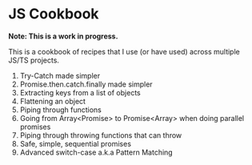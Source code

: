 # JS Cookbook

**Note: This is a work in progress.**

This is a cookbook of recipes that I use (or have used) across multiple JS/TS projects.

1. Try-Catch made simpler
2. Promise.then.catch.finally made simpler
3. Extracting keys from a list of objects
4. Flattening an object
5. Piping through functions
6. Going from Array<Promise<Value>> to Promise<Array<Value>> when doing parallel promises
7. Piping through throwing functions that can throw
8. Safe, simple, sequential promises
9. Advanced switch-case a.k.a Pattern Matching
